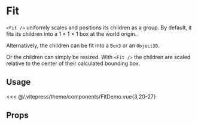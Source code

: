 # Fit

<DocsDemo>
  <FitDemo />
</DocsDemo>

`<Fit />` uniformly scales and positions its children as a group. By default, it fits its children into a <nobr>1 × 1 × 1 box</nobr> at the world origin.

Alternatively, the children can be fit into a `Box3` or an `Object3D`.

Or the children can simply be resized. With `<Fit />` the children are scaled relative to the center of their calculated bounding box.

## Usage

<<< @/.vitepress/theme/components/FitDemo.vue{3,20-27}

## Props

<CientosPropsTable :on-format-value="({valueFormatted, propName, fieldName, getFieldFormatted}) => {
  if (fieldName === 'description') {
    return valueFormatted + '<p>default:<br />' + getFieldFormatted('default') + '</p>'
  }
}" :fields="['name', 'description']" component-path="src/core/staging/Fit.vue" />
